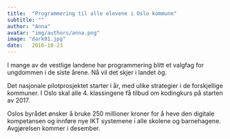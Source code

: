 ```yaml
---
title:  "Programmering til alle elevene i Oslo kommune"
subtitle: ""
author: "Anna"
avatar: "img/authors/anna.png"
image: "dark01.jpg"
date:   2016-10-23
---
```


I mange av de vestlige landene har programmering blitt et valgfag for ungdommen i de siste årene. Nå vil det skjer i landet òg.

Det nasjonale pilotprosjektet starter i år, med ulike strategier i de forskjellige kommuner. I Oslo skal alle 4. klassingene få tilbud om kodingkurs på starten av 2017.

Oslos byrådet ønsker å bruke 250 millioner kroner for å heve den digitale kompetansen og innføre nye IKT systemene i alle skolene og barnehagene. Avgjørelsen kommer i desember.

